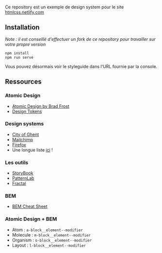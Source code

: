 Ce repository est un exemple de design system pour le site [htmlcss.netlify.com](https://htmlcss.netlify.com)

## Installation

_Note : il est conseillé d'effectuer un fork de ce repository pour travailler sur votre propre version_

```
npm install
npm run serve
```

Vous pouvez désormais voir le styleguide dans l'URL fournie par la console.

## Ressources

### Atomic Design

- [Atomic Design by Brad Frost](https://atomicdesign.bradfrost.com/chapter-2/)
- [Design Tokens](https://medium.com/eightshapes-llc/tokens-in-design-systems-25dd82d58421)

### Design systems

- [City of Ghent](https://stijlgids.stad.gent/v3/components/detail/header.html)
- [Mailchimp](http://ux.mailchimp.com/patterns/icons)
- [Firefox](https://protocol.mozilla.org/)
- Une longue liste [ici](https://designsystemsrepo.com/design-systems/) !

### Les outils

- [StoryBook](https://storybook.js.org/)
- [PatternLab](https://patternlab.io/)
- [Fractal](http://fractal.build/)

### BEM

- [BEM Cheat Sheet](https://9elements.com/bem-cheat-sheet/?utm_source=CSS-Weekly&utm_campaign=Issue-406&utm_medium=web)

### Atomic Design + BEM

- Atom : `a-block__element--modifier`
- Molecule : `m-block__element--modifier`
- Organism : `o-block__element--modifier`
- Layout : `l-block__element--modifier`
